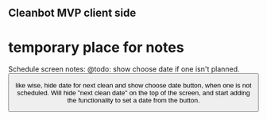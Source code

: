 ## Cleanbot MVP client side

# temporary place for notes
Schedule screen notes:
@todo: show choose date if one isn't planned. <Button title='Choose Date' style={styles.btns} /> 

like wise, hide date for next clean and show choose date button, when one is not
scheduled. Will hide "next clean date" on the top of the screen, and start adding
the functionality to set a date from the button. 